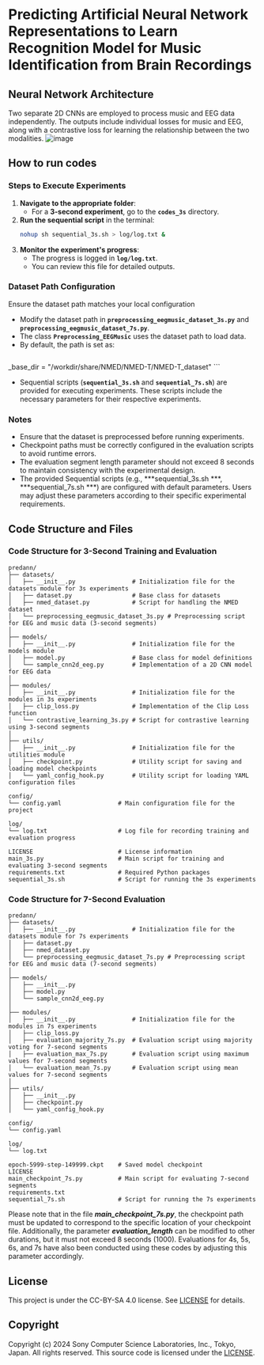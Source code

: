 # Predicting Artificial Neural Network Representations to Learn Recognition Model for Music Identification from Brain Recordings

## Neural Network Architecture
Two separate 2D CNNs are employed to process music and EEG data independently. The outputs include individual losses for music and EEG, along with a contrastive loss for learning the relationship between the two modalities.
![image](https://github.com/Mind-Music-PJ/paper/blob/main/Picture9.png?raw=true) 

## How to run codes
### Steps to Execute Experiments
1. **Navigate to the appropriate folder**:
   - For a **3-second experiment**, go to the **`codes_3s`** directory.
2. **Run the sequential script** in the terminal:
   ```bash
   nohup sh sequential_3s.sh > log/log.txt & 
3. **Monitor the experiment's progress**:
   - The progress is logged in **`log/log.txt`**.
   - You can review this file for detailed outputs.

### Dataset Path Configuration
Ensure the dataset path matches your local configuration
   - Modify the dataset path in **`preprocessing_eegmusic_dataset_3s.py`** and **`preprocessing_eegmusic_dataset_7s.py`**.
   - The class **`Preprocessing_EEGMusic`** uses the dataset path to load data.
   - By default, the path is set as:
     ```python
   _base_dir = "/workdir/share/NMED/NMED-T/NMED-T_dataset" ```
   - Sequential scripts (**`sequential_3s.sh`** and **`sequential_7s.sh`**) are provided for executing experiments. These scripts include the necessary parameters for their respective experiments.

### Notes
- Ensure that the dataset is preprocessed before running experiments.
- Checkpoint paths must be correctly configured in the evaluation scripts to avoid runtime errors.
- The evaluation segment length parameter should not exceed 8 seconds to maintain consistency with the experimental design.
- The provided Sequential scripts (e.g., ***sequential_3s.sh ***,  ***sequential_7s.sh ***) are configured with default parameters. Users may adjust these parameters according to their specific experimental requirements.

## Code Structure and Files
### Code Structure for 3-Second Training and Evaluation
```
predann/
├── datasets/                      
│   ├── __init__.py                # Initialization file for the datasets module for 3s experiments
│   ├── dataset.py                 # Base class for datasets
│   ├── nmed_dataset.py            # Script for handling the NMED dataset
│   └── preprocessing_eegmusic_dataset_3s.py # Preprocessing script for EEG and music data (3-second segments)
│
├── models/                        
│   ├── __init__.py                # Initialization file for the models module
│   ├── model.py                   # Base class for model definitions
│   └── sample_cnn2d_eeg.py        # Implementation of a 2D CNN model for EEG data
│
├── modules/                       
│   ├── __init__.py                # Initialization file for the modules in 3s experiments
│   ├── clip_loss.py               # Implementation of the Clip Loss function
│   └── contrastive_learning_3s.py # Script for contrastive learning using 3-second segments
│
├── utils/                         
│   ├── __init__.py                # Initialization file for the utilities module
│   ├── checkpoint.py              # Utility script for saving and loading model checkpoints
│   └── yaml_config_hook.py        # Utility script for loading YAML configuration files

config/                        
└── config.yaml                # Main configuration file for the project

log/                           
└── log.txt                    # Log file for recording training and evaluation progress

LICENSE                        # License information
main_3s.py                     # Main script for training and evaluating 3-second segments
requirements.txt               # Required Python packages   
sequential_3s.sh               # Script for running the 3s experiments
```
### Code Structure for 7-Second Evaluation
```
predann/
├── datasets/                      
│   ├── __init__.py                # Initialization file for the datasets module for 7s experiments
│   ├── dataset.py                 
│   ├── nmed_dataset.py            
│   └── preprocessing_eegmusic_dataset_7s.py # Preprocessing script for EEG and music data (7-second segments)
│
├── models/                        
│   ├── __init__.py                
│   ├── model.py                   
│   └── sample_cnn2d_eeg.py        
│
├── modules/                      
│   ├── __init__.py                # Initialization file for the modules in 7s experiments
│   ├── clip_loss.py               
│   ├── evaluation_majority_7s.py  # Evaluation script using majority voting for 7-second segments
│   ├── evaluation_max_7s.py       # Evaluation script using maximum values for 7-second segments
│   └── evaluation_mean_7s.py      # Evaluation script using mean values for 7-second segments
│
├── utils/                         
│   ├── __init__.py                
│   ├── checkpoint.py             
│   └── yaml_config_hook.py        

config/                        
└── config.yaml               

log/                          
└── log.txt                   
                      
epoch-5999-step-149999.ckpt    # Saved model checkpoint
LICENSE  
main_checkpoint_7s.py          # Main script for evaluating 7-second segments
requirements.txt                     
sequential_7s.sh               # Script for running the 7s experiments
```
Please note that in the file ***main_checkpoint_7s.py***, the checkpoint path must be updated to correspond to the specific location of your checkpoint file. Additionally, the parameter ***evaluation_length*** can be modified to other durations, but it must not exceed 8 seconds (1000). Evaluations for 4s, 5s, 6s, and 7s have also been conducted using these codes by adjusting this parameter accordingly.



## License
This project is under the CC-BY-SA 4.0 license. See [LICENSE](LICENSE) for details.

## Copyright
Copyright (c) 2024 Sony Computer Science Laboratories, Inc., Tokyo, Japan. All rights reserved. This source code is licensed under the [LICENSE](LICENSE).
